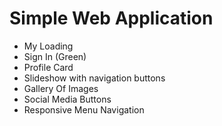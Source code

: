 # Simple Web Application

- My Loading
- Sign In (Green)
- Profile Card
- Slideshow with navigation buttons
- Gallery Of Images
- Social Media Buttons
- Responsive Menu Navigation
